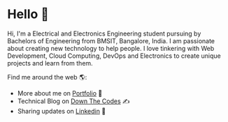 # Hello 👋

Hi, I'm a Electrical and Electronics Engineering student pursuing by Bachelors of Engineering from BMSIT, Bangalore, India. I am passionate about creating new technology to help people. I love tinkering with Web Development, Cloud Computing, DevOps and Electronics to create unique projects and learn from them.

Find me around the web 🌎:
- More about me on [Portfolio](https://thedarkpanda.tech) 📃
- Technical Blog on [Down The Codes](https://downthe.codes) ✍
- Sharing updates on [Linkedin](https://www.linkedin.com/in/darkpanda08) 💼


<!--
**darkpanda08/darkpanda08** is a ✨ _special_ ✨ repository because its `README.md` (this file) appears on your GitHub profile.

Here are some ideas to get you started:

- 🔭 I’m currently working on ...
- 🌱 I’m currently learning ...
- 👯 I’m looking to collaborate on ...
- 🤔 I’m looking for help with ...
- 💬 Ask me about ...
- 📫 How to reach me ...
- 😄 Pronouns: ...
- ⚡ Fun fact: ...
-->
